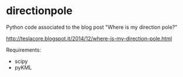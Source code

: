 directionpole
=============

Python code associated to the blog post "Where is my direction pole?"

http://teslacore.blogspot.it/2014/12/where-is-my-direction-pole.html


Requirements:
- scipy
- pyKML